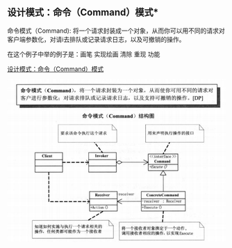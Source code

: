 ## **设计模式：命令（Command）模式***

命令模式（Command): 将一个请求封装成一个对象，从而你可以用不同的请求对客户端参数化，对请i去排队或记录请求日志，以及可撤销的操作。

在这个例子中举的例子是：画笔 实现绘画 清除 重现 功能

[设计模式：命令（Command）模式](https://www.cnblogs.com/zyrblog/p/9252664.html)

![image-20210818005607063](../source/img/image-20210818005607063.png)
